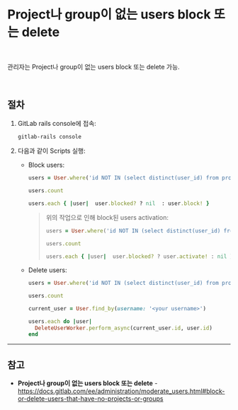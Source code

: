 # Project나 group이 없는 users block 또는 delete

<br>

관리자는 Project나 group이 없는 users block 또는 delete 가능.

<br>

## 절차
1. GitLab rails console에 접속:

   ```
   gitlab-rails console
   ```
2. 다음과 같이 Scripts 실행:

   - Block users:
     ```ruby
     users = User.where('id NOT IN (select distinct(user_id) from project_authorizations)')

     users.count
     
     users.each { |user|  user.blocked? ? nil  : user.block! }
     ```

     > 위의 작업으로 인해 block된 users activation:  
     > ```ruby
     > users = User.where('id NOT IN (select distinct(user_id) from project_authorizations)')
     >
     > users.count
     >
     > users.each { |user|  user.blocked? ? user.activate! : nil }
     > ```

   - Delete users:
     ```ruby
     users = User.where('id NOT IN (select distinct(user_id) from project_authorizations)')

     users.count

     current_user = User.find_by(username: '<your username>')

     users.each do |user|
       DeleteUserWorker.perform_async(current_user.id, user.id)
     end
     ```

<hr>

## 참고
- **Project나 group이 없는 users block 또는 delete** - https://docs.gitlab.com/ee/administration/moderate_users.html#block-or-delete-users-that-have-no-projects-or-groups
